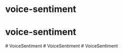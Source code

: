 # voice-sentiment
# voice-sentiment
#   V o i c e S e n t i m e n t  
 #   V o i c e S e n t i m e n t  
 #   V o i c e S e n t i m e n t  
 